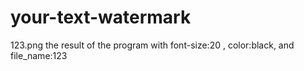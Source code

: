 # your-text-watermark
123.png the result of the program with font-size:20 , color:black, and file_name:123
